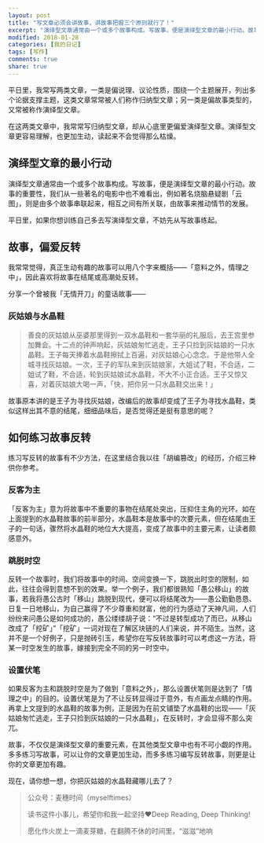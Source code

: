 ```yaml
---
layout: post
title: "写文章必须会讲故事，讲故事把握三个原则就行了！"
excerpt: "演绎型文章通常由一个或多个故事构成。写故事，便是演绎型文章的最小行动。故事的重要性，我们从一些著名的电影中也不难看出，例如著名烧脑悬疑剧「云图」，则是由多个故事串联起来，相互之间有所关联，由故事来推动情节的发展。"
modified: 2018-01-28
categories: [我的日记]
tags: [写作]
comments: true
share: true
---
```


平日里，我常写两类文章，一类是偏说理、议论性质，围绕一个主题展开，列出多个论据支撑主题，这类文章常常被人们称作归纳型文章；另一类是偏故事类型的，又常被称作演绎型文章。

在这两类文章中，我常常写归纳型文章，却从心底里更偏爱演绎型文章。演绎型文章更容易理解，也更加生动，读起来不会觉得那么枯燥。

## 演绎型文章的最小行动

演绎型文章通常由一个或多个故事构成。写故事，便是演绎型文章的最小行动。故事的重要性，我们从一些著名的电影中也不难看出，例如著名烧脑悬疑剧「云图」，则是由多个故事串联起来，相互之间有所关联，由故事来推动情节的发展。

平日里，如果你想训练自己多去写演绎型文章，不妨先从写故事练起。

## 故事，偏爱反转

我常常觉得，真正生动有趣的故事可以用八个字来概括——「意料之外，情理之中」，因此喜欢将故事在结尾或高潮处反转。

分享一个曾被我「无情开刀」的童话故事——

### 灰姑娘与水晶鞋

> 善良的灰姑娘从巫婆那里得到一双水晶鞋和一套华丽的礼服后，去王宫里参加舞会。十二点的钟声响起，灰姑娘匆忙逃走，王子只捡到灰姑娘的一只水晶鞋。王子每天捧着水晶鞋擦拭上百遍，对灰姑娘心心念念。于是他带人全城寻找灰姑娘。一次，王子的军队来到灰姑娘家，大姐试了鞋，不合适，二姐试了鞋，不合适，轮到灰姑娘试水晶鞋，不大不小正合适。王子又惊又喜，对着灰姑娘大喝一声，「快，把你另一只水晶鞋交出来！」

故事原本讲的是王子为寻找灰姑娘，改编后的故事却变成了王子为寻找水晶鞋，类似这样出其不意的结尾，细细品味后，是否觉得还是挺有意思的呢？

## 如何练习故事反转

练习写反转的故事有不少方法，在这里结合我以往「胡编篡改」的经历，介绍三种供你参考。

### 反客为主

「反客为主」意为将故事中不重要的事物在结尾处突出，压抑住主角的光环。如在上面提到的水晶鞋故事的前半部分，水晶鞋本是故事中的次要元素，但在结尾由王子的一句话，骤然将水晶鞋的地位大大提高，变成了故事中的主要元素，让读者颇感意外。

### 跳脱时空

反转一个故事时，我们将故事中的时间、空间变换一下，跳脱出时空的限制，如此，往往会得到意想不到的效果。举一个例子，我们都很熟知「愚公移山」的故事，若我将愚公古时「移山」跳脱到现代，便可以将结尾改为——愚公勤勤恳恳、日复一日地移山，为自己赢得了不少尊重和财富，他的行为感动了天神凡间，人们纷纷来问愚公是如何成功的，愚公缕缕胡子说：“不过是转型成功了而已，从移山改成了「挖矿」”「挖矿」一词对现在了解区块链的人们来说，并不陌生。当然，这并不是一个好例子，只是抛砖引玉，希望你在写反转故事时可以考虑这一方法，将某一时空发生的故事，嫁接到完全不同的另一时空中。

### 设置伏笔

如果反客为主和跳脱时空是为了做到「意料之外」，那么设置伏笔则是达到了「情理之中」的目的。设置伏笔是为了不让反转显得过于意外，有点画龙点睛的作用。再拿上文提到的水晶鞋的故事为例，正是因为在前文铺垫了水晶鞋的出现——「灰姑娘匆忙逃走，王子只捡到灰姑娘的一只水晶鞋」，在反转时，才会显得不那么突兀。

故事，不仅仅是演绎型文章的重要元素，在其他类型文章中也有不可小觑的作用。多多练习写故事，可以让你的文章更加生动，而多多练习编写反转故事，则更是让你的文章更加有趣。

现在，请你想一想，你把灰姑娘的水晶鞋藏哪儿去了？

> 公众号：麦穗时间（myselftimes）
> 
> 读书这件小事儿，希望你和我一起坚持❤️Deep Reading, Deep Thinking!
> 
> 愿化作火炭上一滴麦芽糖，在翻腾不休的时间里，“滋滋”地响
